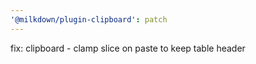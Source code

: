 ```yaml
---
'@milkdown/plugin-clipboard': patch
---
```


fix: clipboard - clamp slice on paste to keep table header
